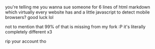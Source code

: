 you're telling me you wanna sue someone for 6 lines of html markdown which virtually every website has and a little javascript to detect mobile browsers? good luck lol

not to mention that 99% of that is missing from my fork :P it's literally completely different x3 

rip your account tho
